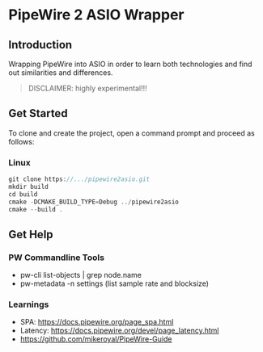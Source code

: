 # PipeWire 2 ASIO Wrapper

## Introduction

Wrapping PipeWire into ASIO in order to learn both technologies and find out similarities and differences.

> DISCLAIMER: highly experimental!!!

## Get Started

To clone and create the project, open a command prompt and proceed as follows:

### Linux

```cpp 
git clone https://.../pipewire2asio.git
mkdir build
cd build
cmake -DCMAKE_BUILD_TYPE=Debug ../pipewire2asio
cmake --build .
```

## Get Help

###  PW Commandline Tools

* pw-cli list-objects | grep node.name
* pw-metadata -n settings (list sample rate and blocksize)

### Learnings

* SPA: https://docs.pipewire.org/page_spa.html
* Latency: https://docs.pipewire.org/devel/page_latency.html
* https://github.com/mikeroyal/PipeWire-Guide

